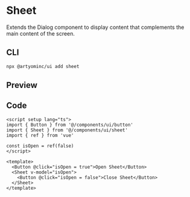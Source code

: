 # Sheet

Extends the Dialog component to display content that complements the main content of the screen.

## CLI

```sh
npx @artyominc/ui add sheet
```

## Preview

<ClientOnly>
  <ExampleOfSheet />
</ClientOnly>

## Code

```vue
<script setup lang="ts">
import { Button } from '@/components/ui/button'
import { Sheet } from '@/components/ui/sheet'
import { ref } from 'vue'

const isOpen = ref(false)
</script>

<template>
  <Button @click="isOpen = true">Open Sheet</Button>
  <Sheet v-model="isOpen">
    <Button @click="isOpen = false">Close Sheet</Button>
  </Sheet>
</template>
```
